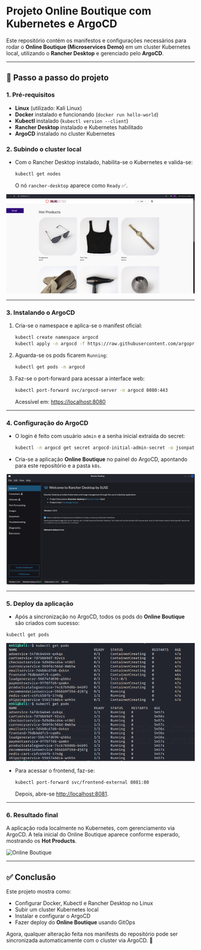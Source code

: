 # Projeto Online Boutique com Kubernetes e ArgoCD

Este repositório contém os manifestos e configurações necessários para rodar o **Online Boutique (Microservices Demo)** em um cluster Kubernetes local, utilizando o **Rancher Desktop** e gerenciado pelo **ArgoCD**.

---

## 🚀 Passo a passo do projeto

### 1. Pré-requisitos

* **Linux** (utilizado: Kali Linux)
* **Docker** instalado e funcionando (`docker run hello-world`)
* **Kubectl** instalado (`kubectl version --client`)
* **Rancher Desktop** instalado e Kubernetes habilitado
* **ArgoCD** instalado no cluster Kubernetes

### 2. Subindo o cluster local

* Com o Rancher Desktop instalado, habilita-se o Kubernetes e valida-se:

  ```bash
  kubectl get nodes
  ```

  O nó `rancher-desktop` aparece como `Ready` ✅.

![Rancher Desktop](./images/2025-09-12_10-51.png)


---

### 3. Instalando o ArgoCD

1. Cria-se o namespace e aplica-se o manifest oficial:

   ```bash
   kubectl create namespace argocd
   kubectl apply -n argocd -f https://raw.githubusercontent.com/argoproj/argo-cd/stable/manifests/install.yaml
   ```

2. Aguarda-se os pods ficarem `Running`:

   ```bash
   kubectl get pods -n argocd
   ```

3. Faz-se o port-forward para acessar a interface web:

   ```bash
   kubectl port-forward svc/argocd-server -n argocd 8080:443
   ```

   Acessível em: [https://localhost:8080](https://localhost:8080)

---

### 4. Configuração do ArgoCD

* O login é feito com usuário `admin` e a senha inicial extraída do secret:

  ```bash
  kubectl -n argocd get secret argocd-initial-admin-secret -o jsonpath="{.data.password}" | base64 -d
  ```
* Cria-se a aplicação **Online Boutique** no painel do ArgoCD, apontando para este repositório e a pasta `k8s`.

![ArgoCD](./images/2025-09-12_10-51_1.png)


---

### 5. Deploy da aplicação

* Após a sincronização no ArgoCD, todos os pods do **Online Boutique** são criados com sucesso:

```bash
kubectl get pods
```

![Pods rodando](./images/2025-09-12_10-52.png)


* Para acessar o frontend, faz-se:

  ```bash
  kubectl port-forward svc/frontend-external 8081:80
  ```

  Depois, abre-se [http://localhost:8081](http://localhost:8081).

---

### 6. Resultado final

A aplicação roda localmente no Kubernetes, com gerenciamento via ArgoCD.
A tela inicial do Online Boutique aparece conforme esperado, mostrando os **Hot Products**.

![Online Boutique](./2025-09-12_10-51.png)

---

## ✅ Conclusão

Este projeto mostra como:

* Configurar Docker, Kubectl e Rancher Desktop no Linux
* Subir um cluster Kubernetes local
* Instalar e configurar o ArgoCD
* Fazer deploy do **Online Boutique** usando GitOps

Agora, qualquer alteração feita nos manifests do repositório pode ser sincronizada automaticamente com o cluster via ArgoCD. 🎉
